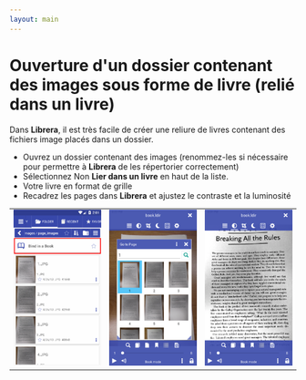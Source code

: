 ```yaml
---
layout: main
---
```


# Ouverture d'un dossier contenant des images sous forme de livre (relié dans un livre)
Dans **Librera**, il est très facile de créer une reliure de livres contenant des fichiers image placés dans un dossier.

* Ouvrez un dossier contenant des images (renommez-les si nécessaire pour permettre à **Librera** de les répertorier correctement)
* Sélectionnez Non **Lier dans un livre** en haut de la liste.
* Votre livre en format de grille
* Recadrez les pages dans **Librera** et ajustez le contraste et la luminosité

||||
|-|-|-|
|![](1.png)|![](2.png)|![](3.png)|

